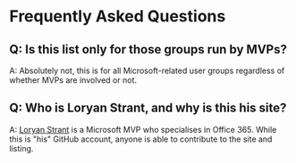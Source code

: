 # Frequently Asked Questions

## Q: Is this list only for those groups run by MVPs?
A: Absolutely not, this is for all Microsoft-related user groups regardless of whether MVPs are involved or not.




## Q: Who is Loryan Strant, and why is this his site?
A: [Loryan Strant](https://www.loryanstrant.com) is a Microsoft MVP who specialises in Office 365. While this is "his" GitHub account, anyone is able to contribute to the site and listing.
